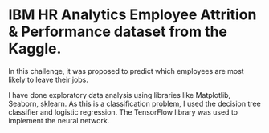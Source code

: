 # IBM HR Analytics Employee Attrition & Performance dataset from the Kaggle.

In this challenge, it was proposed to predict which employees are most likely to leave their jobs.  

I have done exploratory data analysis using libraries like Matplotlib, Seaborn, sklearn. As this is a classification problem, I used the decision tree classifier and logistic regression. The TensorFlow library was used to implement the neural network. 
